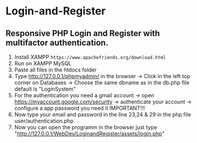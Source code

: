 # Login-and-Register
## Responsive PHP Login and Register with multifactor authentication.


1. Install XAMPP `https://www.apachefriends.org/download.html`
2. Run on XAMPP MySQL
4. Paste all files in the htdocs folder
3. Type http://127.0.0.1/phpmyadmin/ in the browser
  -> Click in the left top corner on Databases
  -> Choose the same dbname as in the db.php file default is "LoginSystem"
5. For the authentication you need a gmail account 
  -> open https://myaccount.google.com/security
  -> authenticate your account
  -> configure a app password you need it IMPORTANT!!!
6. Now type your email and password in the line 23,24 & 29 in the php file user/authentication.php
5. Now you can open the programm in the browser just type "http://127.0.0.1/WebDev/LoginandRegister/assets/login.php"
